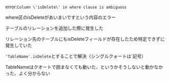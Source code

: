 error:`Column \'isDelete\' in where clause is ambiguous`

where区のisDeleteがあいまいですという内容のエラー

テーブルのリレーションを追加した際に発生した

リレーション先のテーブルにもisDeleteフィールドが存在したため特定できずに発生していた

`'TableName'.isDelete`とすることで解決（シングルクォートは`記号）

TableNameはクオートで囲まなくても動いた、というかそうしないと動かなかった、よく分からない
